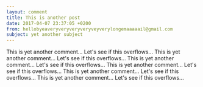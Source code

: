 ```yaml
---
layout: comment
title: This is another post
date: 2017-04-07 23:37:05 +0200
from: hellobyeaveryveryveryveryveyverylongemaaaaail@gmail.com
subject: yet another subject
---
```


This is yet another comment... Let's see if this overflows...
This is yet another comment... Let's see if this overflows...
This is yet another comment... Let's see if this overflows...
This is yet another comment... Let's see if this overflows...
This is yet another comment... Let's see if this overflows...
This is yet another comment... Let's see if this overflows...


